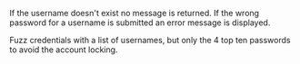 If the username doesn't exist no message is returned.
If the wrong password for a username is submitted an error message is displayed.

Fuzz credentials with a list of usernames, but only the 4 top ten passwords to avoid the account locking.